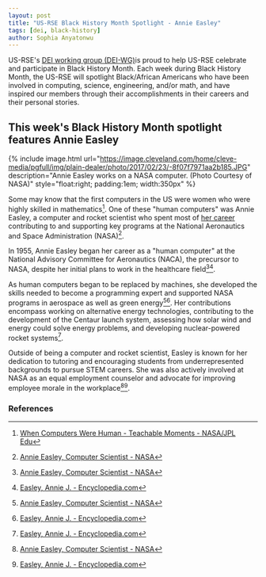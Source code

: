 ```yaml
---
layout: post
title: "US-RSE Black History Month Spotlight - Annie Easley"
tags: [dei, black-history]
author: Sophia Anyatonwu
---
```


US-RSE's [DEI working group (DEI-WG)](https://us-rse.org/wg/dei/)is proud to
help US-RSE celebrate and participate in Black History Month. Each week during
Black History Month, the US-RSE will spotlight Black/African Americans who have
been involved in computing, science, engineering, and/or math, and have
inspired our members through their accomplishments in their careers and their
personal stories.

## This week's Black History Month spotlight features Annie Easley

{% include image.html
url="https://image.cleveland.com/home/cleve-media/pgfull/img/plain-dealer/photo/2017/02/23/-8f07f7971aa2b185.JPG"
description="Annie Easley works on a NASA computer. (Photo Courtesy of NASA)"
style="float:right; padding:1em; width:350px" %}

Some may know that the first computers in the US were women who were highly
skilled in mathematics[^jpl]. One of these "human computers" was Annie Easley, a
computer and rocket scientist who spent most of [her
career](https://www.nasa.gov/general/annie-easley-computer-scientist/)
contributing to and supporting key programs at the National Aeronautics and
Space Administration (NASA)[^nasa].

In 1955, Annie Easley began her career as a "human computer" at the National
Advisory Committee for Aeronautics (NACA), the precursor to NASA, despite her
initial plans to work in the healthcare field[^nasa][^encyclopedia].

As human computers began to be replaced by machines, she developed the skills
needed to become a programming expert and supported NASA programs in aerospace
as well as green energy[^nasa][^encyclopedia]. Her contributions encompass
working on alternative energy technologies, contributing to the development of
the Centaur launch system, assessing how solar wind and energy could solve
energy problems, and developing nuclear-powered rocket systems[^encyclopedia].

Outside of being a computer and rocket scientist, Easley is known for her
dedication to tutoring and encouraging students from underrepresented
backgrounds to pursue STEM careers. She was also actively involved at NASA as
an equal employment counselor and advocate for improving employee morale in the
workplace[^nasa][^encyclopedia].

### References

[^jpl]: [When Computers Were Human - Teachable Moments - NASA/JPL Edu](https://www.jpl.nasa.gov/edu/news/2016/10/31/when-computers-were-human/)
[^nasa]: [Annie Easley, Computer Scientist - NASA](https://www.nasa.gov/general/annie-easley-computer-scientist/)
[^encyclopedia]: [Easley, Annie J. - Encyclopedia.com](https://www.encyclopedia.com/education/news-wires-white-papers-and-books/easley-annie-j)
